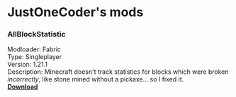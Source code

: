 # JustOneCoder's mods

### AllBlockStatistic  
Modloader: Fabric  
Type: Singleplayer  
Version: 1.21.1  
Description: Minecraft doesn't track statistics for blocks which were broken *incorrectly*, like stone mined without a pickaxe... so I fixed it.  
**[Download](AllBlockStatistic_1.21.1_FABRIC/libs/AllBlockStatistics.jar)**
